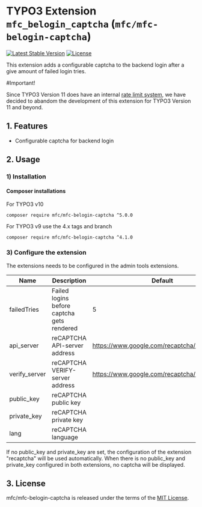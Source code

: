 TYPO3 Extension `mfc_belogin_captcha` (`mfc/mfc-belogin-captcha`)
=======================================

[![Latest Stable Version](https://poser.pugx.org/mfc/mfc-belogin-captcha/v/stable)](https://packagist.org/packages/mfc/mfc-belogin-captcha)
[![License](https://poser.pugx.org/mfc/mfc-belogin-captcha/license)](https://packagist.org/packages/mfc/mfc-belogin-captcha)

This extension adds a configurable captcha to the backend login after a give amount of failed login tries.

#Important!

Since TYPO3 Version 11 does have an internal [rate limit system](https://docs.typo3.org/c/typo3/cms-core/main/en-us/Changelog/11.3/Feature-93825-RateLimitingForFailedLogins.html), we have decided to abandom the development of this extension for TYPO3 Version 11 and beyond. 


## 1. Features

- Configurable captcha for backend login

## 2. Usage

### 1) Installation

#### Composer installations

For TYPO3 v10
```
composer require mfc/mfc-belogin-captcha ^5.0.0
```


For TYPO3 v9 use the 4.x tags and branch
```
composer require mfc/mfc-belogin-captcha ^4.1.0
```

### 3) Configure the extension

The extensions needs to be configured in the admin tools extensions.

| Name | Description | Default |
| ---- | ----------- | --------|
| failedTries | Failed logins before captcha gets rendered | 5 |
| api_server | reCAPTCHA API-server address | https://www.google.com/recaptcha/api.js |
| verify_server | reCAPTCHA VERIFY-server address | https://www.google.com/recaptcha/api/siteverify |
| public_key | reCAPTCHA public key ||
| private_key | reCAPTCHA private key ||
| lang | reCAPTCHA language ||

If no public_key and private_key are set, the configuration of the extension "recaptcha" will be used automatically. When there is no public_key and private_key configured in both extensions, no captcha will be displayed.

## 3. License

mfc/mfc-belogin-captcha is released under the terms of the [MIT License](LICENSE.md).

[1]: https://getcomposer.org/
